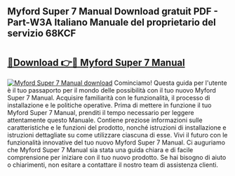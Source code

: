 ## Myford Super 7 Manual Download gratuit PDF - Part-W3A Italiano Manuale del proprietario del servizio 68KCF

# <h2><a href="http://dfbjxwn.blite.top/?on=Myford+Super+7+Manual">🔗Download 👉🔴 Myford Super 7 Manual</a></h2>

[![Myford Super 7 Manual download](https://i.imgur.com/lujVjoI.png)](http://dfbjxwn.blite.top/?on=Myford+Super+7+Manual)
Cominciamo! Questa guida per l'utente è il tuo passaporto per il mondo delle possibilità con il tuo nuovo Myford Super 7 Manual. Acquisire familiarità con le funzionalità, il processo di installazione e le politiche operative. Prima di mettere in funzione il tuo Myford Super 7 Manual, prenditi il tempo necessario per leggere attentamente questo Manuale. Contiene preziose informazioni sulle caratteristiche e le funzioni del prodotto, nonché istruzioni di installazione e istruzioni dettagliate su come utilizzare ciascuna di esse. Vivi il futuro con le funzionalità innovative del tuo nuovo Myford Super 7 Manual. Ci auguriamo che Myford Super 7 Manual sia stata una guida chiara e di facile comprensione per iniziare con il tuo nuovo prodotto. Se hai bisogno di aiuto o chiarimenti, non esitare a contattare il nostro team di assistenza clienti.
